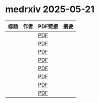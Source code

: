 # medrxiv 2025-05-21

| 标题 | 作者 | PDF链接 |  摘要 |
|------|------|--------|------|
|  |  | [PDF](https://doi.org/10.1101/2025.03.26.25324675) |  |
|  |  | [PDF](https://doi.org/10.1101/2024.12.05.24318481) |  |
|  |  | [PDF](https://doi.org/10.1101/2025.05.18.25327871) |  |
|  |  | [PDF](https://doi.org/10.1101/2025.05.19.25327868) |  |
|  |  | [PDF](https://doi.org/10.1101/2025.01.11.25320376) |  |
|  |  | [PDF](https://doi.org/10.1101/2025.05.19.25324616) |  |
|  |  | [PDF](https://doi.org/10.1101/2024.05.30.24308213) |  |
|  |  | [PDF](https://doi.org/10.1101/2024.08.12.24311676) |  |
